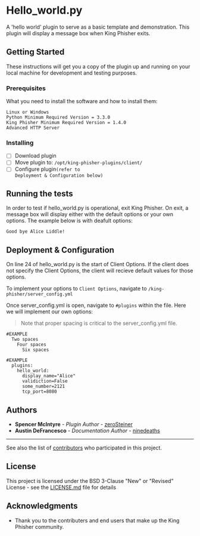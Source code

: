 # Hello_world.py

A 'hello world' plugin to serve as a basic template and demonstration. This plugin will display a message box when King Phisher exits.

## Getting Started

These instructions will get you a copy of the plugin up and running on your local machine for development and testing purposes. 

### Prerequisites

What you need to install the software and how to install them:

```
Linux or Windows 
Python Minimum Required Version = 3.3.0
King Phisher Minimum Required Version = 1.4.0 
Advanced HTTP Server 
```

### Installing 

- [ ] Download plugin 
- [ ] Move plugin to: <code>/opt/king-phisher-plugins/client/</code>
- [ ] Configure plugin<code>(refer to Deployment & Configuration below)</code> 

## Running the tests

In order to test if hello_world.py is operational, exit King Phisher. On exit, a message box will display either with the default options or your own options. The example below is with deafult options: 
```
Good bye Alice Liddle!
```
## Deployment & Configuration 

On line 24 of hello_world.py is the start of Client Options. If the client does not specify the Client Options, the client will recieve default values for those options. 

To implement your options to <code>Client Options</code>, navigate to <code>/king-phisher/server_config.yml</code> 

Once server_config.yml is open, navigate to <code>#plugins</code> within the file. Here we will implement our own options:
>Note that proper spacing is critical to the server_config.yml file.
```
#EXAMPLE
  Two spaces
    Four spaces
      Six spaces
```

```
#EXAMPLE
  plugins: 
    hello_world:
      display_name="Alice"
      validiction=False
      some_number=2121 
      tcp_port=8080
```
## Authors

* **Spencer McIntyre** - *Plugin Author* - [zeroSteiner](https://github.com/zeroSteiner)
* **Austin DeFrancesco** - *Documentation Author* - [ninedeaths](https://github.com/ninedeahts)
* **

See also the list of [contributors](https://github.com/securestate/king-phisher/contributors) who participated in this project.

## License

This project is licensed under the BSD 3-Clause "New" or "Revised" License - see the [LICENSE.md](https://github.com/securestate/king-phisher/blob/master/LICENSE) file for details

## Acknowledgments

* Thank you to the contributers and end users that make up the King Phisher community. 
